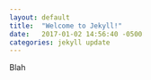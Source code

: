 ```yaml
---
layout: default
title:  "Welcome to Jekyll!"
date:   2017-01-02 14:56:40 -0500
categories: jekyll update
---
```

Blah
